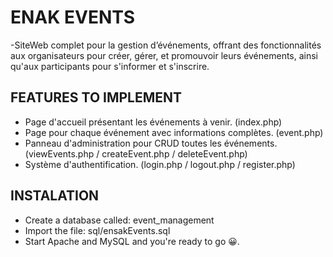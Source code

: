 # ENAK EVENTS

-SiteWeb complet pour la gestion d’événements, offrant des fonctionnalités aux organisateurs pour créer, gérer, et promouvoir leurs événements, ainsi qu'aux participants pour s'informer et s'inscrire.

## FEATURES TO IMPLEMENT

- Page d'accueil présentant les événements à venir. (index.php)
- Page pour chaque événement avec informations complètes. (event.php)
- Panneau d'administration pour CRUD toutes les événements. (viewEvents.php / createEvent.php / deleteEvent.php)
- Système d'authentification. (login.php / logout.php / register.php)

## INSTALATION

- Create a database called: event_management
- Import the file: sql/ensakEvents.sql
- Start Apache and MySQL and you're ready to go 😀.
